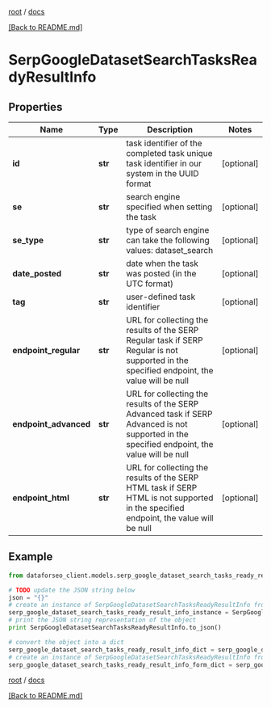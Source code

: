 [root](./../ "root") / [docs](./ "docs")

[[Back to README.md]](./../README.md "[Back to README.md]")

# SerpGoogleDatasetSearchTasksReadyResultInfo

## Properties

Name | Type | Description | Notes
------------ | ------------- | ------------- | -------------
**id** | **str** | task identifier of the completed task unique task identifier in our system in the UUID format | [optional]
**se** | **str** | search engine specified when setting the task | [optional]
**se_type** | **str** | type of search engine can take the following values: dataset_search | [optional]
**date_posted** | **str** | date when the task was posted (in the UTC format) | [optional]
**tag** | **str** | user-defined task identifier | [optional]
**endpoint_regular** | **str** | URL for collecting the results of the SERP Regular task if SERP Regular is not supported in the specified endpoint, the value will be null | [optional]
**endpoint_advanced** | **str** | URL for collecting the results of the SERP Advanced task if SERP Advanced is not supported in the specified endpoint, the value will be null | [optional]
**endpoint_html** | **str** | URL for collecting the results of the SERP HTML task if SERP HTML is not supported in the specified endpoint, the value will be null | [optional]

## Example

```python
from dataforseo_client.models.serp_google_dataset_search_tasks_ready_result_info import SerpGoogleDatasetSearchTasksReadyResultInfo

# TODO update the JSON string below
json = "{}"
# create an instance of SerpGoogleDatasetSearchTasksReadyResultInfo from a JSON string
serp_google_dataset_search_tasks_ready_result_info_instance = SerpGoogleDatasetSearchTasksReadyResultInfo.from_json(json)
# print the JSON string representation of the object
print SerpGoogleDatasetSearchTasksReadyResultInfo.to_json()

# convert the object into a dict
serp_google_dataset_search_tasks_ready_result_info_dict = serp_google_dataset_search_tasks_ready_result_info_instance.to_dict()
# create an instance of SerpGoogleDatasetSearchTasksReadyResultInfo from a dict
serp_google_dataset_search_tasks_ready_result_info_form_dict = serp_google_dataset_search_tasks_ready_result_info.from_dict(serp_google_dataset_search_tasks_ready_result_info_dict)
```

  

[root](./../ "root") / [docs](./ "docs")

[[Back to README.md]](./../README.md "[Back to README.md]")